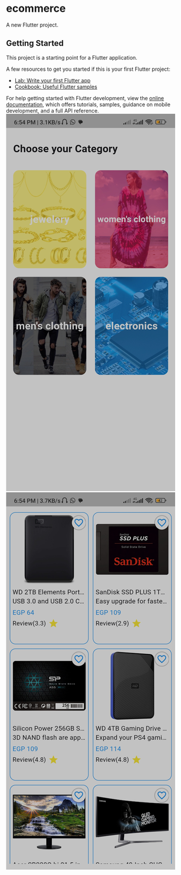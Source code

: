 # ecommerce

A new Flutter project.

## Getting Started

This project is a starting point for a Flutter application.

A few resources to get you started if this is your first Flutter project:

- [Lab: Write your first Flutter app](https://docs.flutter.dev/get-started/codelab)
- [Cookbook: Useful Flutter samples](https://docs.flutter.dev/cookbook)

For help getting started with Flutter development, view the
[online documentation](https://docs.flutter.dev/), which offers tutorials,
samples, guidance on mobile development, and a full API reference.
![image_alt](https://github.com/BakriCB9/ecoomerce/blob/93285df71864f68073a00360e764c7a9cb53705e/1738166081038.jpg)
![image_alt](https://github.com/BakriCB9/ecoomerce/blob/a6b43c8deb71fc1cde09744b352c382d1262a330/1738166081009.jpg)
